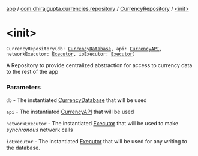 [app](../../index.md) / [com.dhirajgupta.currencies.repository](../index.md) / [CurrencyRepository](index.md) / [&lt;init&gt;](./-init-.md)

# &lt;init&gt;

`CurrencyRepository(db: `[`CurrencyDatabase`](../../com.dhirajgupta.currencies.db/-currency-database/index.md)`, api: `[`CurrencyAPI`](../../com.dhirajgupta.currencies.api/-currency-a-p-i/index.md)`, networkExecutor: `[`Executor`](https://developer.android.com/reference/java/util/concurrent/Executor.html)`, ioExecutor: `[`Executor`](https://developer.android.com/reference/java/util/concurrent/Executor.html)`)`

A Repository to provide centralized abstraction for access to currency data to the rest of the app

### Parameters

`db` - The instantiated [CurrencyDatabase](../../com.dhirajgupta.currencies.db/-currency-database/index.md) that will be used

`api` - The instantiated [CurrencyAPI](../../com.dhirajgupta.currencies.api/-currency-a-p-i/index.md) that will be used

`networkExecutor` - The instantiated [Executor](https://developer.android.com/reference/java/util/concurrent/Executor.html) that will be used to make *synchronous* network calls

`ioExecutor` - The instantiated [Executor](https://developer.android.com/reference/java/util/concurrent/Executor.html) that will be used for any writing to the database.